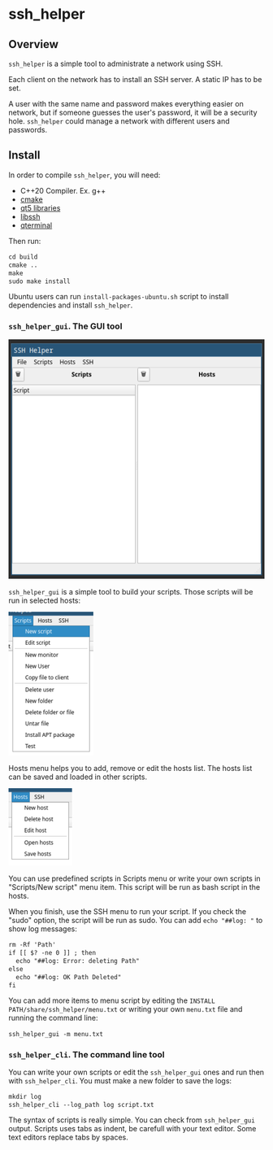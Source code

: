 # ssh_helper

## Overview

`ssh_helper` is a simple tool to administrate a network using SSH.

Each client on the network has to install an SSH server. A static IP has to be set.

A user with the same name and password makes everything easier on network, but if 
someone guesses the user's password, it will be a security hole. `ssh_helper` could 
manage a network with different users and passwords.

## Install

In order to compile `ssh_helper`, you will need:

- C++20 Compiler. Ex. g++
- [cmake](<https://cmake.org/>) 
- [qt5 libraries](<https://www.qt.io/>)
- [libssh](<https://www.libssh.org/>)
- [qterminal](<https://github.com/lxqt/qterminal>)

Then run:

```
cd build
cmake ..
make
sudo make install
```

Ubuntu users can run `install-packages-ubuntu.sh` script to install dependencies and install `ssh_helper`.

### `ssh_helper_gui`. The GUI tool

![`ssh_helper_gui`](ssh_helper_gui.png)

`ssh_helper_gui` is a simple tool to build your scripts. Those scripts will be run in selected hosts:

![`ssh_helper_gui`](ssh_helper_gui_script.png)

Hosts menu helps you to add, remove or edit the hosts list. The hosts list can be saved and loaded in other scripts.

![`ssh_helper_gui`](ssh_helper_gui_host.png)

You can use predefined scripts in Scripts menu or write your own scripts in "Scripts/New script" menu item. This script will be run as bash script in the hosts.

When you finish, use the SSH menu to run your script. If you check the "sudo" option, the script will be run as sudo. You can add `echo "##log: "` to show log messages:

```
rm -Rf 'Path'
if [[ $? -ne 0 ]] ; then
  echo "##log: Error: deleting Path"
else
  echo "##log: OK Path Deleted"
fi
```

You can add more items to menu script by editing the `INSTALL PATH/share/ssh_helper/menu.txt` or writing your own `menu.txt` file and running the command line:

`ssh_helper_gui -m menu.txt`

### `ssh_helper_cli`. The command line tool

You can write your own scripts or edit the `ssh_helper_gui` ones and run then with `ssh_helper_cli`. You must make a new folder to save the logs:

```
mkdir log
ssh_helper_cli --log_path log script.txt
```

The syntax of scripts is really simple. You can check from `ssh_helper_gui` output. Scripts uses tabs as indent, be carefull with your text editor. Some text editors replace tabs by spaces.
